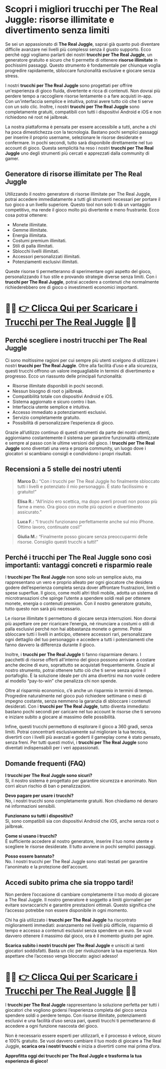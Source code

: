 <h1>Scopri i migliori trucchi per The Real Juggle: risorse illimitate e divertimento senza limiti</h1>

<p>Se sei un appassionato di <strong>The Real Juggle</strong>, saprai già quanto può diventare difficile avanzare nei livelli più complessi senza il giusto supporto. Ecco perché oggi vogliamo parlarti dei nostri <strong>trucchi per The Real Juggle</strong>, un generatore gratuito e sicuro che ti permette di ottenere <strong>risorse illimitate</strong> in pochissimi passaggi. Questo strumento è fondamentale per chiunque voglia progredire rapidamente, sbloccare funzionalità esclusive e giocare senza stress.</p>

<p>I nostri <strong>trucchi per The Real Juggle</strong> sono progettati per offrire un'esperienza di gioco fluida, divertente e ricca di contenuti. Non dovrai più perdere tempo a raccogliere risorse lentamente o a fare acquisti in-app. Con un'interfaccia semplice e intuitiva, potrai avere tutto ciò che ti serve con un solo clic. Inoltre, i nostri <strong>trucchi per The Real Juggle</strong> sono completamente gratuiti, compatibili con tutti i dispositivi Android e iOS e non richiedono né root né jailbreak.</p>

<p>La nostra piattaforma è pensata per essere accessibile a tutti, anche a chi ha poca dimestichezza con la tecnologia. Bastano pochi semplici passaggi per inserire il proprio username, selezionare le risorse desiderate e confermare. In pochi secondi, tutto sarà disponibile direttamente nel tuo account di gioco. Questa semplicità ha reso i nostri <strong>trucchi per The Real Juggle</strong> uno degli strumenti più cercati e apprezzati dalla community di gamer.</p>

<h2>Generatore di risorse illimitate per The Real Juggle</h2>

<p>Utilizzando il nostro generatore di risorse illimitate per The Real Juggle, potrai accedere immediatamente a tutti gli strumenti necessari per portare il tuo gioco a un livello superiore. Questo tool non solo ti dà un vantaggio competitivo, ma rende il gioco molto più divertente e meno frustrante. Ecco cosa potrai ottenere:</p>

<ul>
  <li>Monete illimitate.</li>
  <li>Gemme illimitate.</li>
  <li>Energia illimitata.</li>
  <li>Costumi premium illimitati.</li>
  <li>Stili di palla illimitati.</li>
  <li>Sblocchi livelli illimitati.</li>
  <li>Accessori personalizzati illimitati.</li>
  <li>Potenziamenti esclusivi illimitati.</li>
</ul>

<p>Queste risorse ti permetteranno di sperimentare ogni aspetto del gioco, personalizzando il tuo stile e provando strategie diverse senza limiti. Con i <strong>trucchi per The Real Juggle</strong>, potrai accedere a contenuti che normalmente richiederebbero ore di gioco o investimenti economici importanti.</p>

# 🔴🔴 **[👉 Clicca Qui per Scaricare i Trucchi per The Real Juggle](https://tinyurl.com/Giocavventura)** 🔴🔴

<h2>Perché scegliere i nostri trucchi per The Real Juggle</h2>

<p>Ci sono moltissime ragioni per cui sempre più utenti scelgono di utilizzare i nostri <strong>trucchi per The Real Juggle</strong>. Oltre alla facilità d’uso e alla sicurezza, questi trucchi offrono un valore ineguagliabile in termini di divertimento e progresso. Ecco un riassunto delle principali funzionalità:</p>

<ul>
  <li>Risorse illimitate disponibili in pochi secondi.</li>
  <li>Nessun bisogno di root o jailbreak.</li>
  <li>Compatibilità totale con dispositivi Android e iOS.</li>
  <li>Sistema aggiornato e sicuro contro i ban.</li>
  <li>Interfaccia utente semplice e intuitiva.</li>
  <li>Accesso immediato a potenziamenti esclusivi.</li>
  <li>Servizio completamente gratuito.</li>
  <li>Possibilità di personalizzare l’esperienza di gioco.</li>
</ul>

<p>Grazie all’utilizzo continuo di questi strumenti da parte dei nostri utenti, aggiorniamo costantemente il sistema per garantire funzionalità ottimizzate e sempre al passo con le ultime versioni del gioco. I <strong>trucchi per The Real Juggle</strong> sono diventati una vera e propria community, un luogo dove i giocatori si scambiano consigli e condividono i propri risultati.</p>

<h2>Recensioni a 5 stelle dei nostri utenti</h2>

<blockquote>
  <p><strong>Marco D.:</strong> “Con i trucchi per The Real Juggle ho finalmente sbloccato tutti i livelli e potenziato il mio personaggio. È stato facilissimo e gratuito!”</p>
</blockquote>

<blockquote>
  <p><strong>Elisa R.:</strong> “All’inizio ero scettica, ma dopo averli provati non posso più farne a meno. Ora gioco con molte più opzioni e divertimento assicurato.”</p>
</blockquote>

<blockquote>
  <p><strong>Luca F.:</strong> “I trucchi funzionano perfettamente anche sul mio iPhone. Ottimo lavoro, continuate così!”</p>
</blockquote>

<blockquote>
  <p><strong>Giulia M.:</strong> “Finalmente posso giocare senza preoccuparmi delle risorse. Consiglio questi trucchi a tutti!”</p>
</blockquote>

<h2>Perché i trucchi per The Real Juggle sono così importanti: vantaggi concreti e risparmio reale</h2>

<p>I <strong>trucchi per The Real Juggle</strong> non sono solo un semplice aiuto, ma rappresentano un vero e proprio alleato per ogni giocatore che desidera godere dell’esperienza completa senza dover affrontare frustrazioni, limiti o spese superflue. Il gioco, come molti altri titoli mobile, adotta un sistema di microtransazioni che spinge l’utente a spendere soldi reali per ottenere monete, energia o contenuti premium. Con il nostro generatore gratuito, tutto questo non sarà più necessario.</p>

<p>Le risorse illimitate ti permettono di giocare senza interruzioni. Non dovrai più aspettare ore per ricaricare l’energia, né rinunciare a costumi o stili di palla esclusivi perché non hai abbastanza monete o gemme. Potrai sbloccare tutti i livelli in anticipo, ottenere accessori rari, personalizzare ogni dettaglio del tuo personaggio e accedere a tutti i potenziamenti che fanno davvero la differenza durante il gioco.</p>

<p>Inoltre, i <strong>trucchi per The Real Juggle</strong> ti fanno risparmiare denaro. I pacchetti di risorse offerti all’interno del gioco possono arrivare a costare anche decine di euro, soprattutto se acquistati frequentemente. Grazie al nostro strumento, potrai ottenere tutto ciò che ti serve senza aprire il portafoglio. È la soluzione ideale per chi ama divertirsi ma non vuole cedere al modello “pay-to-win” che penalizza chi non spende.</p>

<p>Oltre al risparmio economico, c’è anche un risparmio in termini di tempo. Progredire naturalmente nel gioco può richiedere settimane o mesi di impegno costante, senza nemmeno la garanzia di sbloccare i contenuti desiderati. Con i <strong>trucchi per The Real Juggle</strong>, tutto diventa immediato: bastano pochi secondi per caricare nel tuo account le risorse che ti servono e iniziare subito a giocare al massimo delle possibilità.</p>

<p>Infine, questi trucchi permettono di esplorare il gioco a 360 gradi, senza limiti. Potrai concentrarti esclusivamente sul migliorare la tua tecnica, divertirti con i livelli più avanzati e goderti il gameplay come è stato pensato, senza freni. Per tutti questi motivi, i <strong>trucchi per The Real Juggle</strong> sono diventati indispensabili per i veri appassionati.</p>

<h2>Domande frequenti (FAQ)</h2>

<p><strong>I trucchi per The Real Juggle sono sicuri?</strong><br>
Sì, il nostro sistema è progettato per garantire sicurezza e anonimato. Non corri alcun rischio di ban o penalizzazioni.</p>

<p><strong>Devo pagare per usare i trucchi?</strong><br>
No, i nostri trucchi sono completamente gratuiti. Non chiediamo né denaro né informazioni sensibili.</p>

<p><strong>Funzionano su tutti i dispositivi?</strong><br>
Sì, sono compatibili sia con dispositivi Android che iOS, anche senza root o jailbreak.</p>

<p><strong>Come si usano i trucchi?</strong><br>
È sufficiente accedere al nostro generatore, inserire il tuo nome utente e scegliere le risorse desiderate. Il tutto avviene in pochi semplici passaggi.</p>

<p><strong>Posso essere bannato?</strong><br>
No. I nostri trucchi per The Real Juggle sono stati testati per garantire l'anonimato e la protezione dell'account.</p>

<h2>Accedi subito prima che sia troppo tardi!</h2>

<p>Non perdere l’occasione di cambiare completamente il tuo modo di giocare a The Real Juggle. Il nostro generatore è soggetto a limiti giornalieri per evitare sovraccarichi e garantire prestazioni ottimali. Questo significa che l’accesso potrebbe non essere disponibile in ogni momento.</p>

<p>Chi ha già utilizzato i <strong>trucchi per The Real Juggle</strong> ha riscontrato miglioramenti immediati: avanzamento nei livelli più difficile, risparmio di tempo e accesso a contenuti esclusivi senza spendere un euro. Se vuoi davvero ottenere il massimo dal gioco, ora è il momento giusto per agire.</p>

<p><strong>Scarica subito i nostri trucchi per The Real Juggle</strong> e unisciti ai tanti giocatori soddisfatti. Basta un clic per rivoluzionare la tua esperienza. Non aspettare che l’accesso venga bloccato: agisci adesso!</p>

# 🔴🔴 **[👉 Clicca Qui per Scaricare i Trucchi per The Real Juggle](https://tinyurl.com/Giocavventura)** 🔴🔴

<p>I <strong>trucchi per The Real Juggle</strong> rappresentano la soluzione perfetta per tutti i giocatori che vogliono godersi l’esperienza completa del gioco senza spendere soldi o perdere tempo. Con risorse illimitate, potenziamenti esclusivi e una facilità d’uso senza pari, questi trucchi ti permetteranno di accedere a ogni funzione nascosta del gioco.</p>

<p>Non è necessario essere esperti per utilizzarli, e il processo è veloce, sicuro e 100% gratuito. Se vuoi davvero cambiare il tuo modo di giocare a The Real Juggle, <strong>scarica ora i nostri trucchi</strong> e inizia a divertirti come mai prima d’ora.</p>

<p><strong>Approfitta oggi dei trucchi per The Real Juggle e trasforma la tua esperienza di gioco!</strong></p>
